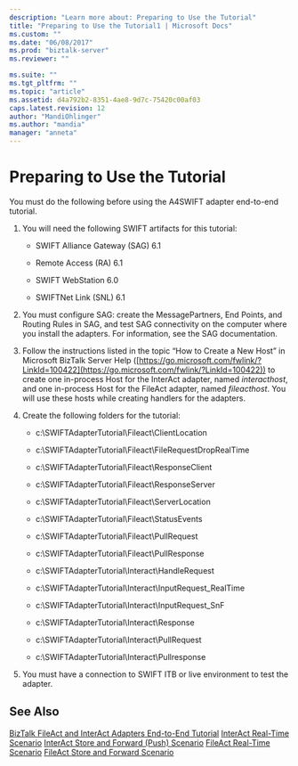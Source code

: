 ```yaml
---
description: "Learn more about: Preparing to Use the Tutorial"
title: "Preparing to Use the Tutorial1 | Microsoft Docs"
ms.custom: ""
ms.date: "06/08/2017"
ms.prod: "biztalk-server"
ms.reviewer: ""

ms.suite: ""
ms.tgt_pltfrm: ""
ms.topic: "article"
ms.assetid: d4a792b2-8351-4ae8-9d7c-75420c00af03
caps.latest.revision: 12
author: "MandiOhlinger"
ms.author: "mandia"
manager: "anneta"
---
```

# Preparing to Use the Tutorial
You must do the following before using the A4SWIFT adapter end-to-end tutorial.

1.  You will need the following SWIFT artifacts for this tutorial:

    -   SWIFT Alliance Gateway (SAG) 6.1

    -   Remote Access (RA) 6.1

    -   SWIFT WebStation 6.0

    -   SWIFTNet Link (SNL) 6.1

2.  You must configure SAG: create the MessagePartners, End Points, and Routing Rules in SAG, and test SAG connectivity on the computer where you install the adapters. For information, see the SAG documentation.

3.  Follow the instructions listed in the topic “How to Create a New Host” in Microsoft BizTalk Server Help ([https://go.microsoft.com/fwlink/?LinkId=100422](https://go.microsoft.com/fwlink/?LinkId=100422)) to create one in-process Host for the InterAct adapter, named *interacthost*, and one in-process Host for the FileAct adapter, named *fileacthost*. You will use these hosts while creating handlers for the adapters.

4.  Create the following folders for the tutorial:

    -   c:\SWIFTAdapterTutorial\Fileact\ClientLocation

    -   c:\SWIFTAdapterTutorial\Fileact\FileRequestDropRealTime

    -   c:\SWIFTAdapterTutorial\Fileact\ResponseClient

    -   c:\SWIFTAdapterTutorial\Fileact\ResponseServer

    -   c:\SWIFTAdapterTutorial\Fileact\ServerLocation

    -   c:\SWIFTAdapterTutorial\Fileact\StatusEvents

    -   c:\SWIFTAdapterTutorial\Fileact\PullRequest

    -   c:\SWIFTAdapterTutorial\Fileact\PullResponse

    -   c:\SWIFTAdapterTutorial\Interact\HandleRequest

    -   c:\SWIFTAdapterTutorial\Interact\InputRequest_RealTime

    -   c:\SWIFTAdapterTutorial\Interact\InputRequest_SnF

    -   c:\SWIFTAdapterTutorial\Interact\Response

    -   c:\SWIFTAdapterTutorial\Interact\PullRequest

    -   c:\SWIFTAdapterTutorial\Interact\Pullresponse

5.  You must have a connection to SWIFT ITB or live environment to test the adapter.

## See Also
 [BizTalk FileAct and InterAct Adapters End-to-End Tutorial](../../adapters-and-accelerators/fileact-interact/biztalk-fileact-and-interact-adapters-end-to-end-tutorial.md)
 [InterAct Real-Time Scenario](../../adapters-and-accelerators/fileact-interact/interact-real-time-scenario.md)
 [InterAct Store and Forward (Push) Scenario](../../adapters-and-accelerators/fileact-interact/interact-store-and-forward-push-scenario.md)
 [FileAct Real-Time Scenario](../../adapters-and-accelerators/fileact-interact/fileact-real-time-scenario.md)
 [FileAct Store and Forward Scenario](../../adapters-and-accelerators/fileact-interact/fileact-store-and-forward-scenario.md)
